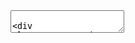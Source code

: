 <section data-markdown>
<textarea data-template>

```typescript
function lens<T, K extends keyof T>(property: K) : (item: T) => T[K] {
    return (item) => item[property];
}


function makeSquare(size: "big" | "small") {
    if(size === "big") {
        return { height: 100, width: 100 };
    }
    else if(size === "tiny") { // Error "tin
        return { height: 1, width: 1 };
    }
}

```
 
</textarea>
</section>
